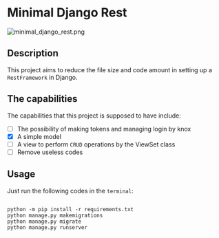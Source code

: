 # Minimal Django Rest
![minimal_django_rest.png](https://s8.uupload.ir/files/minimal-django-rest_c6mt.png)

## Description
This project aims to reduce the file size and code amount in setting up a `RestFramework` in Django.

## The capabilities
The capabilities that this project is supposed to have include:
- [ ] The possibility of making tokens and managing login by knox
- [X] A simple model
- [ ] A view to perform `CRUD` operations by the ViewSet class
- [ ] Remove useless codes

## Usage
Just run the following codes in the `terminal`:
```angular2html

python -m pip install -r requirements.txt
python manage.py makemigrations
python manage.py migrate
python manage.py runserver
```